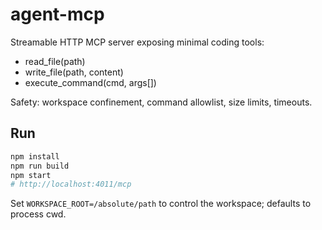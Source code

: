 # agent-mcp

Streamable HTTP MCP server exposing minimal coding tools:
- read_file(path)
- write_file(path, content)
- execute_command(cmd, args[])

Safety: workspace confinement, command allowlist, size limits, timeouts.

## Run

```bash
npm install
npm run build
npm start
# http://localhost:4011/mcp
```

Set `WORKSPACE_ROOT=/absolute/path` to control the workspace; defaults to process cwd.